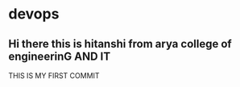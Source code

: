 # devops
## Hi there this is hitanshi from arya college of engineerinG AND IT  
THIS IS MY FIRST COMMIT
